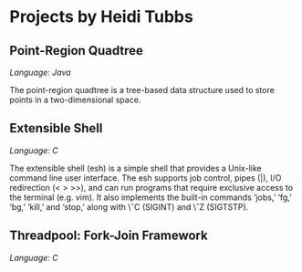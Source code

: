 # Projects by Heidi Tubbs

Point-Region Quadtree
---------------------
*Language: Java*

The point-region quadtree is a tree-based data structure used to store points in a two-dimensional space. 

Extensible Shell
--------------------
*Language: C*

The extensible shell (esh) is a simple shell that provides a Unix-like command line user interface. The esh supports job control, pipes (\|), I/O redirection (< > >>), and can run programs that require exclusive access to the terminal (e.g. vim). It also implements the built-in commands ‘jobs,’ ‘fg,’ ‘bg,’ ‘kill,’ and ‘stop,’ along with \ˆC (SIGINT) and \ˆZ (SIGTSTP).

Threadpool: Fork-Join Framework
----------------------
*Language: C*
